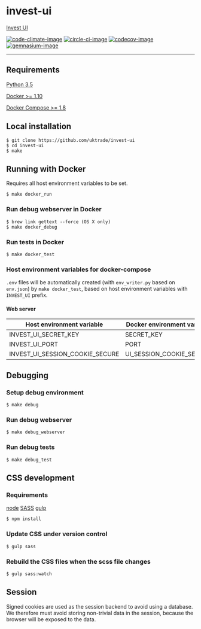 # invest-ui
[Invest UI](https://www.directory.exportingisgreat.gov.uk/)

[![code-climate-image]][code-climate]
[![circle-ci-image]][circle-ci]
[![codecov-image]][codecov]
[![gemnasium-image]][gemnasium]

---

## Requirements

[Python 3.5](https://www.python.org/downloads/release/python-350/)

[Docker >= 1.10](https://docs.docker.com/engine/installation/)

[Docker Compose >= 1.8](https://docs.docker.com/compose/install/)


## Local installation

    $ git clone https://github.com/uktrade/invest-ui
    $ cd invest-ui
    $ make

## Running with Docker
Requires all host environment variables to be set.

    $ make docker_run

### Run debug webserver in Docker

    $ brew link gettext --force (OS X only)
    $ make docker_debug

### Run tests in Docker

    $ make docker_test

### Host environment variables for docker-compose
``.env`` files will be automatically created (with ``env_writer.py`` based on ``env.json``) by ``make docker_test``, based on host environment variables with ``INVEST_UI`` prefix.

#### Web server
| Host environment variable | Docker environment variable  |
| ------------- | ------------- |
| INVEST_UI_SECRET_KEY | SECRET_KEY |
| INVEST_UI_PORT | PORT |
| INVEST_UI_SESSION_COOKIE_SECURE | UI_SESSION_COOKIE_SECURE |

## Debugging

### Setup debug environment

    $ make debug

### Run debug webserver

    $ make debug_webserver

### Run debug tests

    $ make debug_test

## CSS development

### Requirements
[node](https://nodejs.org/en/download/)
[SASS](http://sass-lang.com/)
[gulp](https://gulpjs.com/)

	$ npm install

### Update CSS under version control

	$ gulp sass

### Rebuild the CSS files when the scss file changes

	$ gulp sass:watch

## Session

Signed cookies are used as the session backend to avoid using a database. We therefore must avoid storing non-trivial data in the session, because the browser will be exposed to the data.


[code-climate-image]: https://codeclimate.com/github/uktrade/invest-ui/badges/issue_count.svg
[code-climate]: https://codeclimate.com/github/uktrade/invest-ui

[circle-ci-image]: https://circleci.com/gh/uktrade/invest-ui/tree/master.svg?style=svg
[circle-ci]: https://circleci.com/gh/uktrade/invest-ui/tree/master

[codecov-image]: https://codecov.io/gh/uktrade/invest-ui/branch/master/graph/badge.svg
[codecov]: https://codecov.io/gh/uktrade/invest-ui

[gemnasium-image]: https://gemnasium.com/badges/github.com/uktrade/invest-ui.svg
[gemnasium]: https://gemnasium.com/github.com/uktrade/invest-ui
